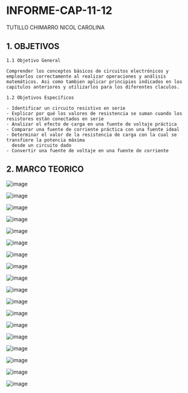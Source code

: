 # INFORME-CAP-11-12
TUTILLO CHIMARRO NICOL CAROLINA  
<h2><b>1. OBJETIVOS</b></h2>

    1.1 Objetivo General 
    
    Comprender los conceptos básicos de circuitos electrónicos y emplearlos correctamente al realizar operaciones y análisis matemáticos. Asi como tambien aplicar principios indicados en los capitulos anteriores y utilizarlos para los diferentes claculos. 

    1.2 Objetivos Específicos
      
    - Identificar un circuito resistivo en serie
    - Explicar por qué los valores de resistencia se suman cuando los resistores están conectados en serie
    - Analizar el efecto de carga en una fuente de voltaje práctica
    - Comparar una fuente de corriente práctica con una fuente ideal
    - Determinar el valor de la resistencia de carga con la cual se transfiere la potencia máxima
      desde un circuito dado
    - Convertir una fuente de voltaje en una fuente de corriente
    
 <h2><b>2. MARCO TEORICO</b></h2>
 
 ![image](https://user-images.githubusercontent.com/105675032/179424088-345ba256-8e9c-4e93-927a-e103be9097df.png)

![image](https://user-images.githubusercontent.com/105675032/179424098-da8eee61-b446-4bfd-90da-1d5b82ac42b0.png)

![image](https://user-images.githubusercontent.com/105675032/179424107-76c8cd6d-16ad-47b8-9e52-f95b25fc654d.png)

![image](https://user-images.githubusercontent.com/105675032/179424119-813b551b-ff0b-48cb-9d49-49f895f469cd.png)

![image](https://user-images.githubusercontent.com/105675032/179424124-bddb2eca-baad-47a7-ab8b-ab84f2290b76.png)

![image](https://user-images.githubusercontent.com/105675032/179424129-9c68f785-0290-426e-8d28-98d7a76c7f4d.png)

![image](https://user-images.githubusercontent.com/105675032/179424140-303a0ad5-5f96-41b1-aaf0-a1b63b970d5e.png)

![image](https://user-images.githubusercontent.com/105675032/179884963-fe038248-516f-4db1-87ec-9da2878504f9.png)

![image](https://user-images.githubusercontent.com/105675032/179885018-f3f8c6f4-a0ac-48d3-b1de-50b108115054.png)

![image](https://user-images.githubusercontent.com/105675032/179885094-513bc53b-ffe2-4fef-a064-cd7ff813816e.png)

![image](https://user-images.githubusercontent.com/105675032/179885128-5ce0dde8-ce58-4a34-b14c-e2a2f5efcb0a.png)

![image](https://user-images.githubusercontent.com/105675032/179885196-8ebbb44e-91b4-41f8-9486-48a6d6bfaa82.png)

![image](https://user-images.githubusercontent.com/105675032/179885249-8a8c057a-b8c1-43d9-b252-339ffb979a0d.png)

![image](https://user-images.githubusercontent.com/105675032/179885296-fb2e370d-9ba7-436b-89d6-c77e552e8a90.png)

![image](https://user-images.githubusercontent.com/105675032/179885336-2deb5309-e6bd-49c4-99be-cbe81fe8ef13.png)

![image](https://user-images.githubusercontent.com/105675032/179885377-03abe95d-ef9e-4aa9-b28d-9f5e4bfdd37e.png)

![image](https://user-images.githubusercontent.com/105675032/179885428-f808b95c-0ef7-4c84-877e-a42ad5f878b1.png)

![image](https://user-images.githubusercontent.com/105675032/179885474-d2b93ed5-1435-4a9e-8386-92d5ea6e4c54.png)

